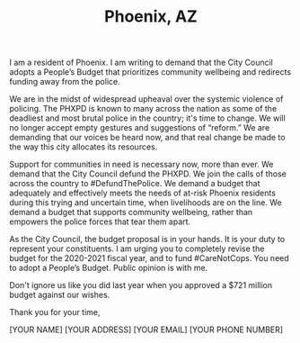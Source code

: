 ---
title: Phoenix, AZ
permalink: "/phoenix"
name: Letter to Council Members and Mayor
state: AZ
city: Phoenix
layout: email
recipients:
- mayor.gallego@phoenix.gov
- council.district.1@phoenix.gov
- council.district.2@phoenix.gov
- council.district.3@phoenix.gov
- council.district.4@phoenix.gov
- council.district.5@phoenix.gov
- council.district.6@phoenix.gov
- council.district.7@phoenix.gov
- council.district.8@phoenix.gov
subject: We demand a People's Budget
body: |
  I am a resident of Phoenix. I am writing to demand that the City Council adopts a People’s Budget that prioritizes community wellbeing and redirects funding away from the police.

  We are in the midst of widespread upheaval over the systemic violence of policing. The PHXPD is known to many across the nation as some of the deadliest and most brutal police in the country; it's time to change. We will no longer accept empty gestures and suggestions of “reform.” We are demanding that our voices be heard now, and that real change be made to the way this city allocates its resources.

  Support for communities in need is necessary now, more than ever. We demand that the City Council defund the PHXPD. We join the calls of those across the country to #DefundThePolice. We demand a budget that adequately and effectively meets the needs of at-risk Phoenix residents during this trying and uncertain time, when livelihoods are on the line. We demand a budget that supports community wellbeing, rather than empowers the police forces that tear them apart.

  As the City Council, the budget proposal is in your hands. It is your duty to represent your constituents. I am urging you to completely revise the budget for the 2020-2021 fiscal year, and to fund #CareNotCops. You need to adopt a People’s Budget. Public opinion is with me.
  
  Don't ignore us like you did last year when you approved a $721 million budget against our wishes.

  Thank you for your time,

  [YOUR NAME]
  [YOUR ADDRESS]
  [YOUR EMAIL]
  [YOUR PHONE NUMBER]
---